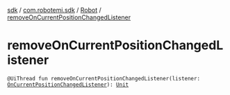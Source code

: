 [sdk](../../index.md) / [com.robotemi.sdk](../index.md) / [Robot](index.md) / [removeOnCurrentPositionChangedListener](./remove-on-current-position-changed-listener.md)

# removeOnCurrentPositionChangedListener

`@UiThread fun removeOnCurrentPositionChangedListener(listener: `[`OnCurrentPositionChangedListener`](../../com.robotemi.sdk.navigation.listener/-on-current-position-changed-listener/index.md)`): `[`Unit`](https://kotlinlang.org/api/latest/jvm/stdlib/kotlin/-unit/index.html)